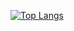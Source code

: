 [![Top Langs](https://github-readme-stats.vercel.app/api/top-langs/?username=MikeyZv&bg_color=00000000&border_color=00000000&text_color=0000FF)](https://github.com/MikeyZv/github-readme-stats)

<!--
**MikeyZv/MikeyZv** is a ✨ _special_ ✨ repository because its `README.md` (this file) appears on your GitHub profile.

Here are some ideas to get you started:

- 🔭 I’m currently working on ...
- 🌱 I’m currently learning ...
- 👯 I’m looking to collaborate on ...
- 🤔 I’m looking for help with ...
- 💬 Ask me about ...
- 📫 How to reach me: ...
- 😄 Pronouns: ...
- ⚡ Fun fact: ...
-->
